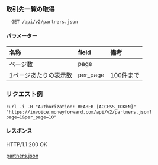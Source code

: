 ### 取引先一覧の取得
```
  GET /api/v2/partners.json
```

#### パラメーター
| 名称                  | field    | 備考 |
| :--                   | :--      | :--|
| ページ数              | page     | |
| 1ページあたりの表示数 | per_page | 100件まで |

### リクエスト例
```
curl -i -H "Authorization: BEARER [ACCESS_TOKEN]" "https://invoice.moneyforward.com/api/v2/partners.json?page=1&per_page=10"
```

#### レスポンス
HTTP/1.1 200 OK

[partners.json](./responses/partners.json)
